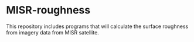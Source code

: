 # MISR-roughness
This repository includes programs that will calculate the surface roughness from imagery data from MISR satellite.
